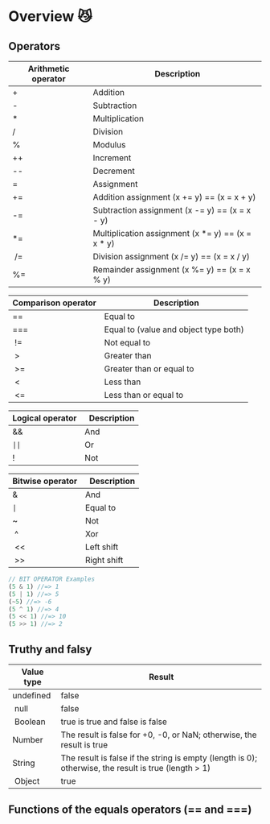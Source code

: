 # Overview 😼

## Operators

| Arithmetic operator |      Description                              |
| --------------------| ----------------------------------------------|
| +                   | Addition                                      |
| -                   | Subtraction                                   |
| *                   | Multiplication                                |  
| /                   | Division                                      |
| %                   | Modulus                                       |
| ++                  | Increment                                     |
| --                  | Decrement                                     |
| =                   | Assignment                                    |
| +=                  | Addition assignment (x += y) == (x = x + y)   |
| -=                  | Subtraction assignment (x -= y) == (x = x - y)|
| *=                  | Multiplication assignment (x *= y) == (x = x * y)|
| /=                  | Division assignment (x /= y) == (x = x / y) |
| %=                  | Remainder assignment (x %= y) == (x = x % y)|

| Comparison operator  |      Description                             |
| ---------------------| ---------------------------------------------|
| ==                   | Equal to                                     |
| ===                  | Equal to (value and object type both)        |
| !=                   | Not equal to                                 |
| >                    | Greater than                                 |
| >=                   | Greater than or equal to                     |
| <                    | Less than                                    |
| <=                   | Less than or equal to                        |

| Logical operator |  Description  |
| -----------------| ------------- |
| &&               |  And          |
| <code>&#124;&#124;</code>|  Or   |
| !                |  Not          |

| Bitwise operator    |  Description |
| --------------------| -----------|
| &                   | And        |
| <code>&#124;</code> | Equal to   |
| ~                   | Not        |
| ^                   | Xor        |
| <<                  | Left shift |
| >>                  | Right shift|

```javascript
// BIT OPERATOR Examples
(5 & 1) //=> 1
(5 | 1) //=> 5
(~5) //=> -6
(5 ^ 1) //=> 4
(5 << 1) //=> 10
(5 >> 1) //=> 2
```

## Truthy and falsy

| Value type    |  Result    |
| --------------| -----------|
| undefined     | false      |
| null          | false      |
| Boolean       | true is true and false is false |
| Number        | The result is false for +0, -0, or NaN; otherwise, the result is true |
| String | The result is false if the string is empty (length is 0); otherwise, the result is true (length > 1) |
| Object |  true |

## Functions of the equals operators (== and ===)
